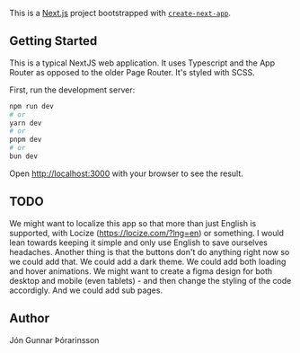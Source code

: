 This is a [Next.js](https://nextjs.org) project bootstrapped with [`create-next-app`](https://nextjs.org/docs/app/api-reference/cli/create-next-app).

## Getting Started

This is a typical NextJS web application. It uses Typescript and the App Router as opposed to the older Page Router. It's styled with SCSS.

First, run the development server:

```bash
npm run dev
# or
yarn dev
# or
pnpm dev
# or
bun dev
```

Open [http://localhost:3000](http://localhost:3000) with your browser to see the result.

## TODO

We might want to localize this app so that more than just English is supported, with Locize (https://locize.com/?lng=en) or something.
I would lean towards keeping it simple and only use English to save ourselves headaches. Another thing is that the buttons don't do anything
right now so we could add that. We could add a dark theme. We could add both loading and hover animations. We might want to create a figma design
for both desktop and mobile (even tablets) - and then change the styling of the code accordigly. And we could add sub pages.

## Author

Jón Gunnar Þórarinsson
